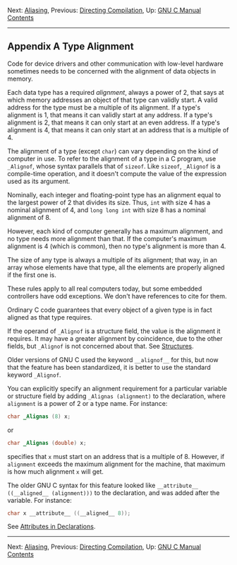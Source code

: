 Next: [Aliasing](Aliasing.md), Previous: [Directing
Compilation](Directing-Compilation.md), Up: [GNU C Manual](index.md)
 
[Contents](index.md#SEC_Contents "Table of contents")  

------------------------------------------------------------------------


## Appendix A Type Alignment 


Code for device drivers and other communication with low-level hardware
sometimes needs to be concerned with the alignment of data objects in
memory.

Each data type has a required *alignment*, always a power of 2, that
says at which memory addresses an object of that type can validly start.
A valid address for the type must be a multiple of its alignment. If a
type's alignment is 1, that means it can validly start at any address.
If a type's alignment is 2, that means it can only start at an even
address. If a type's alignment is 4, that means it can only start at an
address that is a multiple of 4.

The alignment of a type (except `char`) can vary depending on the kind
of computer in use. To refer to the alignment of a type in a C program,
use `_Alignof`, whose syntax parallels that of `sizeof`. Like `sizeof`,
`_Alignof` is a compile-time operation, and it doesn't compute the value
of the expression used as its argument.

Nominally, each integer and floating-point type has an alignment equal
to the largest power of 2 that divides its size. Thus, `int` with size 4
has a nominal alignment of 4, and `long long int` with size 8 has a
nominal alignment of 8.

However, each kind of computer generally has a maximum alignment, and no
type needs more alignment than that. If the computer's maximum alignment
is 4 (which is common), then no type's alignment is more than 4.

The size of any type is always a multiple of its alignment; that way, in
an array whose elements have that type, all the elements are properly
aligned if the first one is.

These rules apply to all real computers today, but some embedded
controllers have odd exceptions. We don't have references to cite for
them.

Ordinary C code guarantees that every object of a given type is in fact
aligned as that type requires.

If the operand of `_Alignof` is a structure field, the value is the
alignment it requires. It may have a greater alignment by coincidence,
due to the other fields, but `_Alignof` is not concerned about that. See
[Structures](Structures.md).

Older versions of GNU C used the keyword `__alignof__` for this, but now
that the feature has been standardized, it is better to use the standard
keyword `_Alignof`.


You can explicitly specify an alignment requirement for a particular
variable or structure field by adding `_Alignas (alignment)` to the
declaration, where `alignment` is a power of 2 or a type
name. For instance:

``` C
char _Alignas (8) x;
```

or

``` C
char _Alignas (double) x;
```

specifies that `x` must start on an address that is a multiple of 8.
However, if `alignment` exceeds the maximum alignment for the
machine, that maximum is how much alignment `x` will get.

The older GNU C syntax for this feature looked like
`__attribute__ ((__aligned__ (alignment)))` to the declaration, and was
added after the variable. For instance:

``` C
char x __attribute__ ((__aligned__ 8));
```

See [Attributes in Declarations](Attributes.md).

------------------------------------------------------------------------

Next: [Aliasing](Aliasing.md), Previous: [Directing
Compilation](Directing-Compilation.md), Up: [GNU C Manual](index.md)
 
[Contents](index.md#SEC_Contents "Table of contents")  
